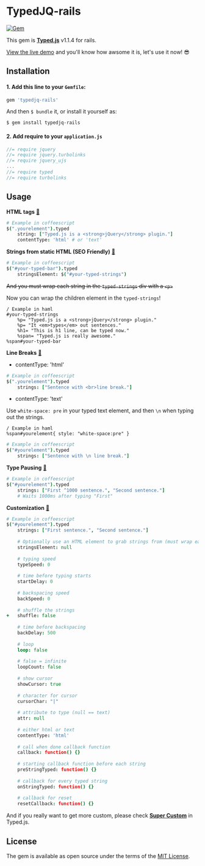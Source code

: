 # TypedJQ-rails


[![Gem][gem-image]][gem-url]

[gem-image]: https://img.shields.io/gem/v/typedjq-rails.svg
[gem-url]: https://rubygems.org/gems/typedjq-rails

This gem is [**Typed.js**](https://github.com/mattboldt/typed.js) v1.1.4 for rails. 

[View the live demo](http://www.mattboldt.com/demos/typed-js/) and you'll know how awsome it is, let's use it now! :sunglasses:

## Installation

#### 1. Add this line to your `Gemfile`:

```ruby
gem 'typedjq-rails'
```

And then `$ bundle` it, or install it yourself as:

    $ gem install typedjq-rails

#### 2. Add require to your `application.js`

```javascript
//= require jquery
//= require jquery.turbolinks
//= require jquery_ujs
...
//= require typed
//= require turbolinks
```

## Usage

**HTML tags** [:speech_balloon:](https://github.com/mattboldt/typed.js/tree/master#html-tags)
```coffeescript
# Example in coffeescript
$(".yourelement").typed
    string: ["Typed.js is a <strong>jQuery</strong> plugin."]
    contentType: 'html' # or 'text'
```

**Strings from static HTML (SEO Friendly)** [:speech_balloon:](https://github.com/mattboldt/typed.js/tree/master#strings-from-static-html-seo-friendly)
```coffeescript
# Example in coffeescript
$("#your-typed-bar").typed
    stringsElement: $("#your-typed-strings")
```
~~And you must wrap each string in the `typed-strings` div with a `<p>`~~

Now you can wrap the children element in the `typed-strings`!
```haml
/ Example in haml
#your-typed-strings
    %p= "Typed.js is a <strong>jQuery</strong> plugin."
    %p= "It <em>types</em> out sentences."
    %h1= "This is h1 line, can be typed now."
    %span= "Typed.js is really awesome."
%span#your-typed-bar
```

**Line Breaks** [:speech_balloon:](https://github.com/mattboldt/typed.js/tree/master#line-breaks)
* contentType: 'html'
```coffeescript
# Example in coffeescript
$(".yourelement").typed
    strings: ["Sentence with <br>line break."]
```

* contentType: 'text'

Use `white-space: pre` in your typed text element, and then `\n` when typing out the strings.
```haml
/ Example in haml
%span#yourelement{ style: "white-space:pre" }
```
```coffeescript
# Example in coffeescript
$("#yourelement").typed
    strings: ["Sentence with \n line break."]
```

**Type Pausing** [:speech_balloon:](https://github.com/mattboldt/typed.js/tree/master#type-pausing)
```coffeescript
# Example in coffeescript
$("#yourelement").typed
    strings: ["First ^1000 sentence.", "Second sentence."]
    # Waits 1000ms after typing "First"
```

**Customization** [:speech_balloon:](https://github.com/mattboldt/typed.js/tree/master#customization)
```coffeescript
# Example in coffeescript
$("#yourelement").typed
    strings: ["First sentence.", "Second sentence."]
    
    # Optionally use an HTML element to grab strings from (must wrap each string in a <p>)
    stringsElement: null
    
    # typing speed
    typeSpeed: 0
    
    # time before typing starts
    startDelay: 0
    
    # backspacing speed
    backSpeed: 0
    
    # shuffle the strings
+   shuffle: false
    
    # time before backspacing
    backDelay: 500
    
    # loop
    loop: false
    
    # false = infinite
    loopCount: false
    
    # show cursor
    showCursor: true
    
    # character for cursor
    cursorChar: "|"
    
    # attribute to type (null == text)
    attr: null
    
    # either html or text
    contentType: 'html'
    
    # call when done callback function
    callback: function() {}
    
    # starting callback function before each string
    preStringTyped: function() {}
    
    # callback for every typed string
    onStringTyped: function() {}
    
    # callback for reset
    resetCallback: function() {}
```

And if you really want to get more custom, please check [**Super Custom**](https://github.com/mattboldt/typed.js/tree/master#get-super-custom) in Typed.js.

## License

The gem is available as open source under the terms of the [MIT License](http://opensource.org/licenses/MIT).
